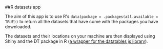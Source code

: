 ##R datasets app

The aim of this app is to use R's `data(package = .packages(all.available = TRUE))` to
return all the datasets that have come with the packages you have downloaded. 

The datasets and their locations on your machine are then displayed using Shiny and the DT package in 
R ([a wrapper for the datatables js library](https://datatables.net/)).
